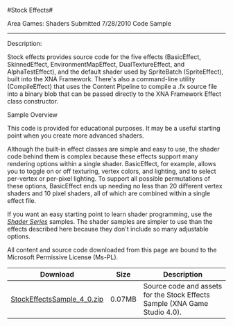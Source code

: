 #Stock Effects#

Area
Games: Shaders
Submitted
7/28/2010
Code Sample

---

Description:

Stock effects provides source code for the five effects (BasicEffect, SkinnedEffect, EnvironmentMapEffect, DualTextureEffect, and AlphaTestEffect), and the default shader used by SpriteBatch (SpriteEffect), built into the XNA Framework. There's also a command-line utility (CompileEffect) that uses the Content Pipeline to compile a .fx source file into a binary blob that can be passed directly to the XNA Framework Effect class constructor.

Sample Overview

This code is provided for educational purposes. It may be a useful starting point when you create more advanced shaders.

Although the built-in effect classes are simple and easy to use, the shader code behind them is complex because these effects support many rendering options within a single shader. BasicEffect, for example, allows you to toggle on or off texturing, vertex colors, and lighting, and to select per-vertex or per-pixel lighting. To support all possible permutations of these options, BasicEffect ends up needing no less than 20 different vertex shaders and 10 pixel shaders, all of which are combined within a single effect file.

If you want an easy starting point to learn shader programming, use the [*Shader Series*](https://github.com/kniEngine/XNAGameStudio/tree/main/Samples/Shader-Series-Introduction/) samples. The shader samples are simpler to use than the effects described here because they don't include so many adjustable options.


All content and source code downloaded from this page are bound to the Microsoft Permissive License (Ms-PL).


Download | Size | Description
---|---|---|
[StockEffectsSample_4_0.zip](https://github.com/kniEngine/XNAGameStudio/blob/main/Samples/StockEffectsSample_4_0.zip?raw=true) | 0.07MB | Source code and assets for the Stock Effects Sample (XNA Game Studio 4.0). 
